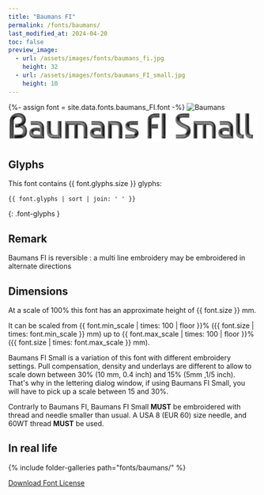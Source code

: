 ```yaml
---
title: "Baumans FI"
permalink: /fonts/baumans/
last_modified_at: 2024-04-20
toc: false
preview_image:
  - url: /assets/images/fonts/baumans_fi.jpg
    height: 32
  - url: /assets/images/fonts/baumans_FI_small.jpg
    height: 10
---
```


{%- assign font = site.data.fonts.baumans_FI.font -%}
![Baumans](/assets/images/fonts/baumans_fi.jpg)
![Baumans](/assets/images/fonts/baumans_FI_small.jpg)

## Glyphs

This font contains  {{ font.glyphs.size }} glyphs:

```
{{ font.glyphs | sort | join: ' ' }}
```
{: .font-glyphs }
 
## Remark

Baumans FI is reversible : a multi line embroidery  may be  embroidered in alternate directions

## Dimensions
At a scale of 100% this font has an approximate height of {{ font.size }} mm. 

It can be scaled from {{ font.min_scale | times: 100 | floor }}% ({{ font.size | times: font.min_scale }} mm)
up to {{ font.max_scale | times: 100 | floor }}% ({{ font.size | times: font.max_scale }} mm).

Baumans FI Small is a variation of this font with different embroidery settings. Pull compensation, density and underlays are different to allow to scale down between 30% (10 mm, 0.4 inch) and 15% (5mm ,1/5 inch). 
That's why in the lettering dialog window, if using Baumans FI Small, you will have to pick up a scale between 15 and 30%. 

Contrarly to Baumans FI, Baumans FI Small  **MUST** be embroidered with thread and needle smaller than usual.
A USA 8 (EUR 60) size needle, and 60WT thread **MUST** be used.


## In real life

{% include folder-galleries path="fonts/baumans/" %}

[Download Font License](https://github.com/inkstitch/inkstitch/tree/main/fonts/baumans_FI/LICENSE)
